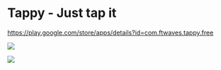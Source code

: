 # Tappy - Just tap it
https://play.google.com/store/apps/details?id=com.ftwaves.tappy.free

![](https://cloud.githubusercontent.com/assets/2450760/4715817/3ab37ea2-5902-11e4-8ba3-4b2bf80bd955.png)


![](https://cloud.githubusercontent.com/assets/2450760/2938945/9970bb4c-d92a-11e3-83b2-7fabf53a1286.png)
